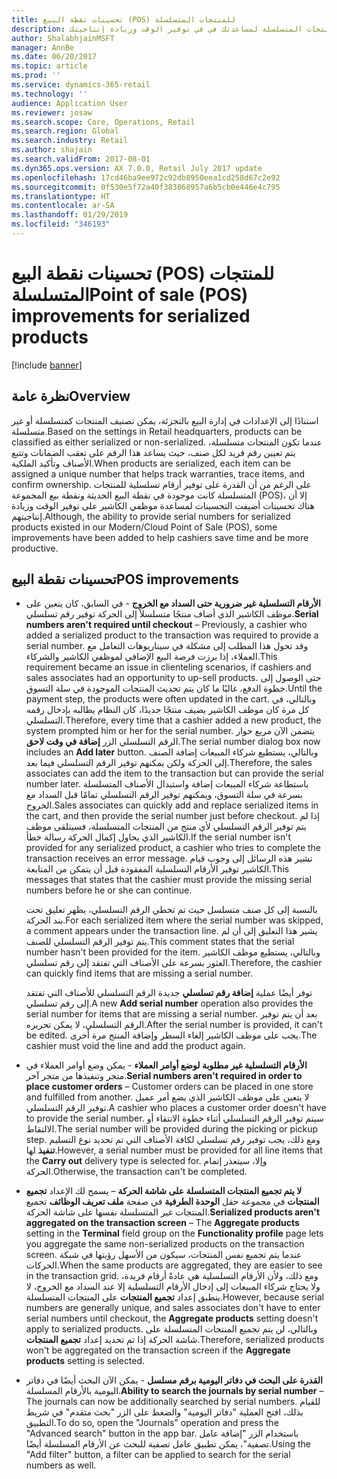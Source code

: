 ```yaml
---
title: تحسينات نقطة البيع (POS) للمنتجات المتسلسلة
description: يسرد هذا الموضوع التحسينات التي تم إدخالها على المنتجات المتسلسلة لمساعدتك في في توفير الوقت وزيادة إنتاجيتك.
author: ShalabhjainMSFT
manager: AnnBe
ms.date: 06/20/2017
ms.topic: article
ms.prod: ''
ms.service: dynamics-365-retail
ms.technology: ''
audience: Application User
ms.reviewer: josaw
ms.search.scope: Core, Operations, Retail
ms.search.region: Global
ms.search.industry: Retail
ms.author: shajain
ms.search.validFrom: 2017-08-01
ms.dyn365.ops.version: AX 7.0.0, Retail July 2017 update
ms.openlocfilehash: 17cd46ba9ee972c92db8950eea1cd258d67c2e92
ms.sourcegitcommit: 0f530e5f72a40f383868957a6b5cb0e446e4c795
ms.translationtype: HT
ms.contentlocale: ar-SA
ms.lasthandoff: 01/29/2019
ms.locfileid: "346193"
---
```

# <a name="point-of-sale-pos-improvements-for-serialized-products"></a><span data-ttu-id="0151f-103">تحسينات نقطة البيع (POS) للمنتجات المتسلسلة</span><span class="sxs-lookup"><span data-stu-id="0151f-103">Point of sale (POS) improvements for serialized products</span></span>

[!include [banner](includes/banner.md)]

## <a name="overview"></a><span data-ttu-id="0151f-104">نظرة عامة</span><span class="sxs-lookup"><span data-stu-id="0151f-104">Overview</span></span>

<span data-ttu-id="0151f-105">استنادًا إلى الإعدادات في إدارة البيع بالتجزئة، يمكن تصنيف المنتجات كمتسلسلة أو غير متسلسلة.</span><span class="sxs-lookup"><span data-stu-id="0151f-105">Based on the settings in Retail headquarters, products can be classified as either serialized or non-serialized.</span></span> <span data-ttu-id="0151f-106">عندما تكون المنتجات متسلسلة، يتم تعيين رقم فريد لكل صنف، حيث يساعد هذا الرقم على تعقب الضمانات وتتبع الأصناف وتأكيد الملكية.</span><span class="sxs-lookup"><span data-stu-id="0151f-106">When products are serialized, each item can be assigned a unique number that helps track warranties, trace items, and confirm ownership.</span></span> <span data-ttu-id="0151f-107">على الرغم من أن القدرة على توفير أرقام تسلسلية للمنتجات المتسلسلة كانت موجودة في نقطة البيع الحديثة ونقطة بيع المجموعة‬ (POS)، إلا أن هناك تحسينات أضيفت التحسينات لمساعدة موظفي الكاشير على توفير الوقت وزيادة إنتاجيتهم.</span><span class="sxs-lookup"><span data-stu-id="0151f-107">Although, the ability to provide serial numbers for serialized products existed in our Modern/Cloud Point of Sale (POS), some improvements have been added to help cashiers save time and be more productive.</span></span>

## <a name="pos-improvements"></a><span data-ttu-id="0151f-108">تحسينات نقطة البيع</span><span class="sxs-lookup"><span data-stu-id="0151f-108">POS improvements</span></span>

- <span data-ttu-id="0151f-109">**الأرقام التسلسلية غير ضرورية حتى السداد مع الخروج** - في السابق، كان يتعين على موظف الكاشير الذي أضاف منتجًا متسلسلاً إلى الحركة توفير رقم تسلسلي.</span><span class="sxs-lookup"><span data-stu-id="0151f-109">**Serial numbers aren't required until checkout** – Previously, a cashier who added a serialized product to the transaction was required to provide a serial number.</span></span> <span data-ttu-id="0151f-110">وقد تحول هذا المطلب إلى مشكلة في سيناريوهات التعامل مع العملاء، إذا برزت فرصة البيع الإضافي لموظفي الكاشير والشركاء.</span><span class="sxs-lookup"><span data-stu-id="0151f-110">This requirement became an issue in clienteling scenarios, if cashiers and sales associates had an opportunity to up-sell products.</span></span> <span data-ttu-id="0151f-111">حتى الوصول إلى خطوة الدفع، غالبًا ما كان يتم تحديث المنتجات الموجودة في سلة التسوق.</span><span class="sxs-lookup"><span data-stu-id="0151f-111">Until the payment step, the products were often updated in the cart.</span></span> <span data-ttu-id="0151f-112">وبالتالي، في كل مرة كان موظف الكاشير يضيف منتجًا جديدًا، كان النظام يطالبه بإدخال رقمه التسلسلي.</span><span class="sxs-lookup"><span data-stu-id="0151f-112">Therefore, every time that a cashier added a new product, the system prompted him or her for the serial number.</span></span> <span data-ttu-id="0151f-113">يتضمن الآن مربع حوار الرقم التسلسلي الزر **إضافة في وقت لاحق‬**.</span><span class="sxs-lookup"><span data-stu-id="0151f-113">The serial number dialog box now includes an **Add later** button.</span></span> <span data-ttu-id="0151f-114">وبالتالي، يستطيع شركاء المبيعات إضافة الصنف إلى الحركة ولكن يمكنهم توفير الرقم التسلسلي فيما بعد.</span><span class="sxs-lookup"><span data-stu-id="0151f-114">Therefore, the sales associates can add the item to the transaction but can provide the serial number later.</span></span> <span data-ttu-id="0151f-115">باستطاعة شركاء المبيعات إضافة واستبدال الأصناف المتسلسلة بسرعة في سلة التسوق، ويمكنهم توفير الرقم التسلسلي تمامًا قبل السداد مع الخروج.</span><span class="sxs-lookup"><span data-stu-id="0151f-115">Sales associates can quickly add and replace serialized items in the cart, and then provide the serial number just before checkout.</span></span> <span data-ttu-id="0151f-116">إذا لم يتم توفير الرقم التسلسلي لأي منتج من المنتجات المتسلسلة، فسيتلقى موظف الكاشير الذي يحاول إكمال الحركة رسالة خطأ.</span><span class="sxs-lookup"><span data-stu-id="0151f-116">If the serial number isn't provided for any serialized product, a cashier who tries to complete the transaction receives an error message.</span></span> <span data-ttu-id="0151f-117">تشير هذه الرسائل إلى وجوب قيام الكاشير توفير الأرقام التسلسلية المفقودة قبل أن يتمكن من المتابعة.</span><span class="sxs-lookup"><span data-stu-id="0151f-117">This messages that states that the cashier must provide the missing serial numbers before he or she can continue.</span></span>

    <span data-ttu-id="0151f-118">بالنسبة إلى كل صنف متسلسل حيث تم تخطي الرقم التسلسلي، يظهر تعليق تحت بند الحركة.</span><span class="sxs-lookup"><span data-stu-id="0151f-118">For each serialized item where the serial number was skipped, a comment appears under the transaction line.</span></span> <span data-ttu-id="0151f-119">يشير هذا التعليق إلى أن لم يتم توفير الرقم التسلسلي للصنف.</span><span class="sxs-lookup"><span data-stu-id="0151f-119">This comment states that the serial number hasn't been provided for the item.</span></span> <span data-ttu-id="0151f-120">وبالتالي، يستطيع موظف الكاشير العثور بسرعة على الأصناف التي تفتقد إلى رقم تسلسلي.</span><span class="sxs-lookup"><span data-stu-id="0151f-120">Therefore, the cashier can quickly find items that are missing a serial number.</span></span>

    <span data-ttu-id="0151f-121">توفر أيضًا عملية **إضافة رقم تسلسلي** جديدة الرقم التسلسلي للأصناف التي تفتقد إلى رقم تسلسلي.</span><span class="sxs-lookup"><span data-stu-id="0151f-121">A new **Add serial number** operation also provides the serial number for items that are missing a serial number.</span></span> <span data-ttu-id="0151f-122">بعد أن يتم توفير الرقم التسلسلي، لا يمكن تحريره.</span><span class="sxs-lookup"><span data-stu-id="0151f-122">After the serial number is provided, it can't be edited.</span></span> <span data-ttu-id="0151f-123">يجب على موظف الكاشير إلغاء السطر وإضافة المنتج مرة أخرى.</span><span class="sxs-lookup"><span data-stu-id="0151f-123">The cashier must void the line and add the product again.</span></span>
    
- <span data-ttu-id="0151f-124">**الأرقام التسلسلية غير مطلوبة لوضع أوامر العملاء** - يمكن وضع أوامر العملاء في متجر وتنفيذها من متجر آخر.</span><span class="sxs-lookup"><span data-stu-id="0151f-124">**Serial numbers aren't required in order to place customer orders** – Customer orders can be placed in one store and fulfilled from another.</span></span> <span data-ttu-id="0151f-125">لا يتعين على موظف الكاشير الذي يضع أمر عميل توفير الرقم التسلسلي.</span><span class="sxs-lookup"><span data-stu-id="0151f-125">A cashier who places a customer order doesn't have to provide the serial number.</span></span> <span data-ttu-id="0151f-126">سيتم توفير الرقم التسلسلي أثناء خطوة الانتقاء أو الالتقاط.</span><span class="sxs-lookup"><span data-stu-id="0151f-126">The serial number will be provided during the picking or pickup step.</span></span> <span data-ttu-id="0151f-127">ومع ذلك، يجب توفير رقم تسلسلي لكافة الأصناف التي تم تحديد نوع التسليم **تنفيذ** لها.</span><span class="sxs-lookup"><span data-stu-id="0151f-127">However, a serial number must be provided for all line items that the **Carry out** delivery type is selected for.</span></span> <span data-ttu-id="0151f-128">وإلا، سيتعذر إتمام الحركة.</span><span class="sxs-lookup"><span data-stu-id="0151f-128">Otherwise, the transaction can't be completed.</span></span>
- <span data-ttu-id="0151f-129">**لا يتم تجميع المنتجات المتسلسلة على شاشة الحركة** – يسمح لك الإعداد **تجميع المنتجات** في مجموعة حقل **الوحدة الطرفية‬** في صفحة **ملف تعريف الوظائف‬** تجميع المنتجات غير المتسلسلة نفسها على شاشة الحركة.</span><span class="sxs-lookup"><span data-stu-id="0151f-129">**Serialized products aren't aggregated on the transaction screen** – The **Aggregate products** setting in the **Terminal** field group on the **Functionality profile** page lets you aggregate the same non-serialized products on the transaction screen.</span></span> <span data-ttu-id="0151f-130">عندما يتم تجميع نفس المنتجات، سيكون من الأسهل رؤيتها في شبكة الحركات.</span><span class="sxs-lookup"><span data-stu-id="0151f-130">When the same products are aggregated, they are easier to see in the transaction grid.</span></span> <span data-ttu-id="0151f-131">ومع ذلك، ولأن الأرقام التسلسلية هي عادةً أرقام فريدة، ولا يحتاج شركاء المبيعات إلى إدخال الأرقام التسلسلية إلا عند السداد مع الخروج، لا ينطبق إعداد **تجميع المنتجات** على المنتجات المتسلسلة.</span><span class="sxs-lookup"><span data-stu-id="0151f-131">However, because serial numbers are generally unique, and sales associates don't have to enter serial numbers until checkout, the **Aggregate products** setting doesn't apply to serialized products.</span></span> <span data-ttu-id="0151f-132">وبالتالي، لن يتم تجميع المنتجات المتسلسلة على شاشة الحركة إذا تم تحديد إعداد **تجميع المنتجات**.</span><span class="sxs-lookup"><span data-stu-id="0151f-132">Therefore, serialized products won't be aggregated on the transaction screen if the **Aggregate products** setting is selected.</span></span>
- <span data-ttu-id="0151f-133">**القدرة على البحث في دفاتر اليومية برقم مسلسل** - يمكن الآن البحث أيضًا في دفاتر اليومية بالأرقام المسلسلة.</span><span class="sxs-lookup"><span data-stu-id="0151f-133">**Ability to search the journals by serial number** – The journals can now be additionally searched by serial numbers.</span></span> <span data-ttu-id="0151f-134">للقيام بذلك، افتح العملية "دفاتر اليومية" والضغط على الزر "بحث متقدم" في شريط التطبيق.</span><span class="sxs-lookup"><span data-stu-id="0151f-134">To do so, open the "Journals" operation and press the "Advanced search" button in the app bar.</span></span> <span data-ttu-id="0151f-135">باستخدام الزر "إضافة عامل تصفية"، يمكن تطبيق عامل تصفية للبحث عن الأرقام المسلسلة أيضًا.</span><span class="sxs-lookup"><span data-stu-id="0151f-135">Using the "Add filter" button, a filter can be applied to search for the serial numbers as well.</span></span>
